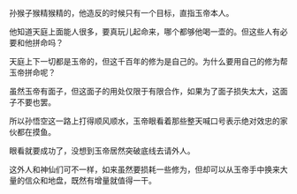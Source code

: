 孙猴子猴精猴精的，他造反的时候只有一个目标，直指玉帝本人。

他知道天庭上面能人很多，要真玩儿起命来，哪个都够他喝一壶的。但这些人有必要和他拼命吗？

天庭上下一切都是玉帝的，但这千百年的修为是自己的。为什么要用自己的修为帮玉帝拼命呢？

虽然玉帝有面子，但这面子的用处仅限于有限合作，如果为了面子损失太大，这面子不要也罢。

所以孙悟空这一路上打得顺风顺水，玉帝眼看着那些整天喊口号表示绝对效忠的家伙都在摸鱼。

眼看就要成功了，没想到玉帝居然突破底线去请外人。

这外人和神仙们可不一样，如来虽然要损耗一些修为，但却可以从玉帝手中换来大量的信众和地盘，既然有增量就值得一干。